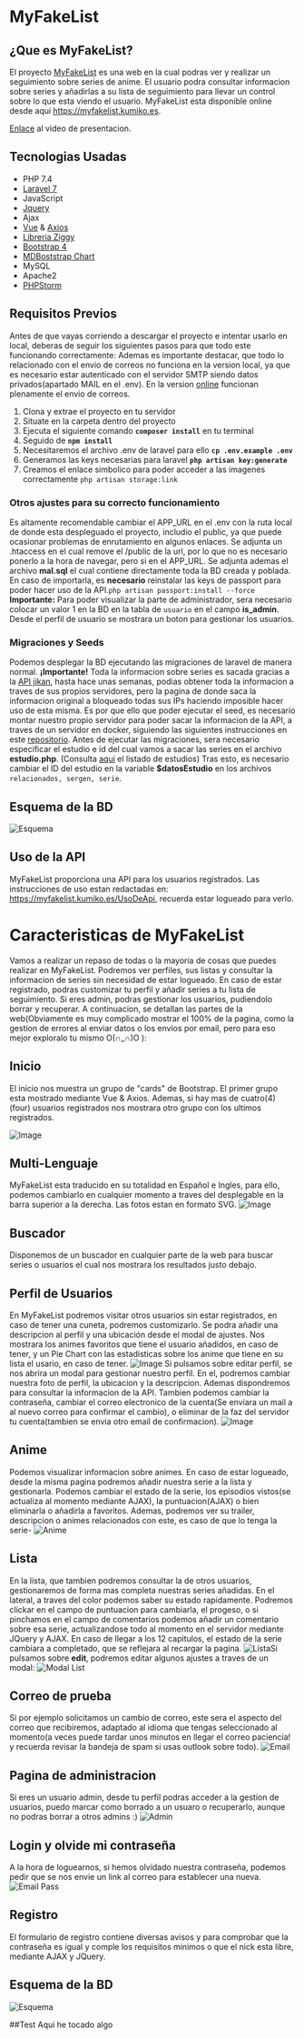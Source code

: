 ﻿# MyFakeList

## ¿Que es MyFakeList?
El proyecto [MyFakeList](https://myfakelist.kumiko.es) es una web en la cual podras ver y realizar un seguimiento sobre series de anime. El usuario podra consultar informacion sobre series y añadirlas a su lista de seguimiento para llevar un control sobre lo que esta viendo el usuario. MyFakeList esta disponible online desde aqui https://myfakelist.kumiko.es.

[Enlace](https://youtu.be/c2wqfBmY6sc) al video de presentacion.
## Tecnologias Usadas

 - PHP 7.4
 - [Laravel 7](https://laravel.com/)
 - JavaScript
 - [Jquery](https://jquery.com/)
 - Ajax
 - [Vue](https://vuejs.org) & [Axios](https://github.com/axios/axios)
 - [Libreria Ziggy](https://github.com/tightenco/ziggy)
 - [Bootstrap 4](https://getbootstrap.com)
 - [MDBoststrap Chart](https://mdbootstrap.com/docs/jquery/javascript/charts/)
 - MySQL
 - Apache2
 - [PHPStorm](https://www.jetbrains.com/es-es/phpstorm/)

## Requisitos Previos
Antes de que vayas corriendo a descargar el proyecto e intentar usarlo en local, deberas de seguir los siguientes pasos para que todo este funcionando correctamente:
Ademas es importante destacar, que todo lo relacionado con el envio de correos no funciona en la version local, ya que es necesario estar autenticado con el servidor SMTP siendo datos privados(apartado MAIL en el .env). En la version [online](https://myfakelist.kumiko.es) funcionan plenamente el envio de correos.

 1. Clona y extrae el proyecto en tu servidor
 2. Situate en la carpeta dentro del proyecto
 3. Ejecuta el siguiente comando __`composer install`__ en tu terminal
 4. Seguido de __`npm install`__
 5. Necesitaremos el archivo .env de laravel  para ello __`cp .env.example .env`__
 6. Generamos las keys necesarias para laravel __`php artisan key:generate`__ 
 7. Creamos el enlace simbolico para poder acceder a las imagenes correctamente `php artisan storage:link`
### Otros ajustes para su correcto funcionamiento
Es altamente recomendable cambiar el APP_URL en el .env con la ruta local de donde esta despleguado el proyecto, includio el public, ya que puede ocasionar problemas de enrutamiento en algunos enlaces. Se adjunta un .htaccess en el cual remove el /public de la url, por lo que no es necesario ponerlo a la hora de navegar, pero si en el APP_URL.
Se adjunta ademas el archivo __mal.sql__ el cual contiene directamente toda la BD creada y poblada. En caso de importarla, es __necesario__ reinstalar las keys de passport para poder hacer uso de la API.`php artisan passport:install --force`
__Importante:__ Para poder visualizar la parte de administrador, sera necesario colocar un valor 1 en la BD en la tabla de `usuario` en el campo __is_admin__. Desde el perfil de usuario se mostrara un boton para gestionar los usuarios.


### Migraciones y Seeds
Podemos desplegar la BD ejecutando las migraciones de laravel de manera normal.
__¡Importante!__ 
Toda la informacion sobre series es sacada gracias a la [API jikan](https://jikan.moe), hasta hace unas semanas, podias obtener toda la informacion a traves de sus propios servidores, pero la pagina de donde saca la informacion original a bloqueado todas sus IPs haciendo imposible hacer uso de esta misma. Es por que ello que poder ejecutar el seed, es necesario montar nuestro propio servidor para poder sacar la informacion de la API, a traves de un servidor en docker, siguiendo las siguientes instrucciones en este [repositorio](https://github.com/fethica/jikan-rest-docker).
Antes de ejecutar las migraciones, sera necesario especificar el estudio e id del cual vamos a sacar las series en el archivo __estudio.php__.  (Consulta [aqui](https://myanimelist.net/anime.php) el listado de estudios)
Tras esto, es necesario cambiar el ID del estudio en la variable __$datosEstudio__ en los archivos `relacionados, sergen, serie`.


## Esquema de la BD
![Esquema](https://i.imgur.com/A3mwJhV.jpg)

## Uso de la API
MyFakeList proporciona una API para los usuarios registrados. Las instrucciones de uso estan redactadas en:
https://myfakelist.kumiko.es/UsoDeApi, recuerda estar logueado para verlo.

# Caracteristicas de MyFakeList
Vamos a realizar un repaso de todas o la mayoria de cosas que puedes realizar en MyFakeList.
Podremos ver perfiles, sus listas y consultar la informacion de series sin necesidad de estar logueado.
En caso de estar registrado, podras customizar tu perfil y añadir series a tu lista de seguimiento.
Si eres admin, podras gestionar los usuarios, pudiendolo borrar y recuperar.
A continuacion, se detallan las partes de la web(Obviamente es muy complicado mostrar el 100% de la pagina, como la gestion de errores al enviar datos o los envios por email, pero para eso mejor exploralo tu mismo O(∩_∩)O ):

## Inicio
El inicio nos muestra un grupo de "cards" de Bootstrap. El primer grupo esta mostrado mediante Vue & Axios.  Ademas, si hay mas de cuatro(4)(four) usuarios registrados nos mostrara otro grupo con los ultimos registrados.

![Image](https://i.imgur.com/mQ21v7X.jpg)
## Multi-Lenguaje
MyFakeList esta traducido en su totalidad en Español e Ingles, para ello, podemos cambiarlo en cualquier momento a traves del desplegable en la barra superior a la derecha. Las fotos estan en formato SVG.
![Image](https://i.imgur.com/i0uhfkp.jpg)

## Buscador
Disponemos de un buscador en cualquier parte de la web para buscar series o usuarios el cual nos mostrara los resultados justo debajo.
## Perfil de Usuarios
En MyFakeList podremos visitar otros usuarios sin estar registrados, en caso de tener una cuneta, podremos customizarlo.
Se podra añadir una descripcion al perfil y una ubicación desde el modal de ajustes.
Nos mostrara los animes favoritos que tiene el usuario añadidos, en caso de tener, y un Pie Chart con las estadisticas sobre los anime que tiene en su lista el usario, en caso de tener.
![Image](https://i.imgur.com/vNB2Kjm.jpg)
Si pulsamos sobre editar perfil, se nos abrira un modal para gestionar nuestro perfil.
En el, podremos cambiar nuestra foto de perfil, la ubicacion y la descripcion.
Ademas dispondremos para consultar la informacion de la API. 
Tambien podemos cambiar la contraseña, cambiar el correo electronico de la cuenta(Se enviara un mail a al nuevo correo para confirmar el cambio), o eliminar de la faz del servidor tu cuenta(tambien se envia otro email de confirmacion).
![Image](https://i.imgur.com/GA4lUfv.jpg)
## Anime
Podemos visualizar informacion sobre animes. En caso de estar logueado, desde la misma pagina podremos añadir nuestra serie a la lista y gestionarla. Podemos cambiar el estado de la serie, los episodios vistos(se actualiza al momento mediante AJAX), la puntuacion(AJAX) o bien eliminarla o añadirla a favoritos.
Ademas, podremos ver su trailer, descripcion o animes relacionados con este, es caso de que lo tenga la serie-
![Anime](https://i.imgur.com/o8q4kX3.jpg)
## Lista 
En la lista, que tambien podremos consultar la de otros usuarios, gestionaremos de forma mas completa nuestras series añadidas.
En el lateral, a traves del color podemos saber su estado rapidamente.
Podremos clickar en el campo de puntuacion para cambiarla, el progeso, o si pinchamos en el campo de comentarios podemos añadir un comentario sobre esa serie, actualizandose todo al momento en el servidor mediante JQuery y AJAX.
En caso de llegar a los 12 capitulos, el estado de la serie cambiara a completado, que se reflejara al recargar la pagina.
![Lista](https://i.imgur.com/lOK5tBJ.jpg)Si pulsamos sobre __edit__, podremos editar algunos ajustes a traves de un modal:
![Modal List](https://i.imgur.com/Kc0ma6X.jpg)
## Correo de prueba
Si por ejemplo solicitamos un cambio de correo, este sera el aspecto del correo que recibiremos, adaptado al idioma que tengas seleccionado al momento(a veces puede tardar unos minutos en llegar el correo paciencia! y recuerda revisar la bandeja de spam si usas outlook sobre todo).
![Email](https://i.imgur.com/RqZTQVA.jpg)
## Pagina de administracion
Si eres un usuario admin, desde tu perfil podras acceder a la gestion de usuarios, puedo marcar como borrado a un usuaro o recuperarlo, aunque no podras borrar a otros admins :)
![Admin](https://i.imgur.com/8JRnBxW.jpg)
## Login y olvide mi contraseña
A la hora de loguearnos, si hemos olvidado nuestra contraseña, podemos pedir que se nos envie un link al correo para establecer una nueva.
![Email Pass](https://i.imgur.com/5uwdEvk.jpg)
## Registro
El formulario de registro contiene diversas avisos y para comprobar que la contraseña es igual y comple los requisitos minimos o que el nick esta libre, mediante AJAX y JQuery.

## Esquema de la BD
![Esquema](https://i.imgur.com/A3mwJhV.jpg)

##Test
Aqui he tocado algo
